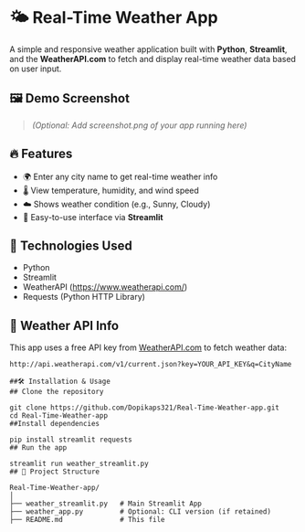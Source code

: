 # 🌤️ Real-Time Weather App

A simple and responsive weather application built with **Python**, **Streamlit**, and the **WeatherAPI.com** to fetch and display real-time weather data based on user input.

## 🖼️ Demo Screenshot

> *(Optional: Add screenshot.png of your app running here)*

## 🔥 Features

- 🌍 Enter any city name to get real-time weather info
- 🌡️ View temperature, humidity, and wind speed
- ☁️ Shows weather condition (e.g., Sunny, Cloudy)
- 🧠 Easy-to-use interface via **Streamlit**

## 🚀 Technologies Used

- Python
- Streamlit
- WeatherAPI (https://www.weatherapi.com/)
- Requests (Python HTTP Library)

## 🔑 Weather API Info

This app uses a free API key from [WeatherAPI.com](https://www.weatherapi.com/) to fetch weather data:

```url
http://api.weatherapi.com/v1/current.json?key=YOUR_API_KEY&q=CityName

##🛠️ Installation & Usage
## Clone the repository

git clone https://github.com/Dopikaps321/Real-Time-Weather-app.git
cd Real-Time-Weather-app
##Install dependencies

pip install streamlit requests
## Run the app

streamlit run weather_streamlit.py
## 📂 Project Structure

Real-Time-Weather-app/
│
├── weather_streamlit.py   # Main Streamlit App
├── weather_app.py         # Optional: CLI version (if retained)
├── README.md              # This file
